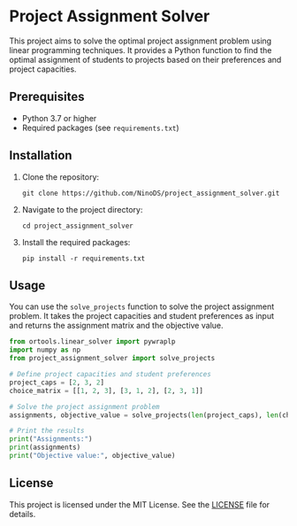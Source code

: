 # Project Assignment Solver

This project aims to solve the optimal project assignment problem using linear programming techniques. It provides a Python function to find the optimal assignment of students to projects based on their preferences and project capacities.

## Prerequisites

- Python 3.7 or higher
- Required packages (see `requirements.txt`)

## Installation

1. Clone the repository:
   ```shell
   git clone https://github.com/NinoDS/project_assignment_solver.git
   ```

2. Navigate to the project directory:
   ```shell
   cd project_assignment_solver
   ```

3. Install the required packages:
   ```shell
   pip install -r requirements.txt
   ```

## Usage

You can use the `solve_projects` function to solve the project assignment problem. It takes the project capacities and student preferences as input and returns the assignment matrix and the objective value.

```python
from ortools.linear_solver import pywraplp
import numpy as np
from project_assignment_solver import solve_projects

# Define project capacities and student preferences
project_caps = [2, 3, 2]
choice_matrix = [[1, 2, 3], [3, 1, 2], [2, 3, 1]]

# Solve the project assignment problem
assignments, objective_value = solve_projects(len(project_caps), len(choice_matrix), choice_matrix, project_caps)

# Print the results
print("Assignments:")
print(assignments)
print("Objective value:", objective_value)
```

## License

This project is licensed under the MIT License. See the [LICENSE](LICENSE) file for details.
